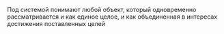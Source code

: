 Под системой понимают любой объект, который одновременно рассматривается и как единое целое, и как объединенная в интересах достижения поставленных целей 